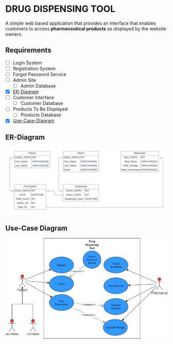 # DRUG DISPENSING TOOL

A simple web based application that provides an interface that enables customers to access **pharmaceutical products** as displayed by the website owners.

## Requirements

- [ ] Login System
- [ ] Registration System
- [ ] Forgot Password Service
- [ ] Admin Site
  - [ ] Admin Database
- [x] [ER-Diagram](##ER-Diagram "Goto ER-Diagram")
- [ ] Customer Interface
  - [ ] Customer Database
- [ ] Products To Be Displayed
  - [ ] Products Database
- [x] [Use-Case-Diagram](##Use-Case-diagram "Goto Use-Case Diagram")

## ER-Diagram

![ER-Diagram](./ER-Diagram.png)

## Use-Case Diagram

![Use-Case Diagram](./Use-Case-Diagram.png)
